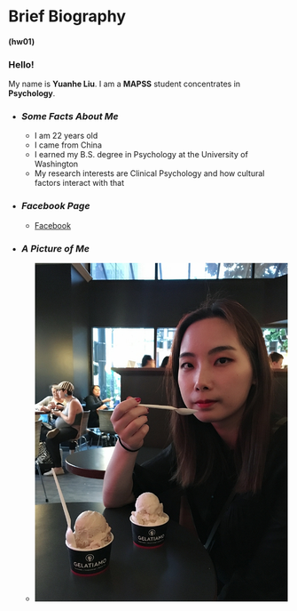 # Brief Biography
#### (hw01)

### **Hello!**
My name is **Yuanhe Liu**. I am a **MAPSS** student concentrates in **Psychology**. 

* ### *Some Facts About Me*
  + I am 22 years old
  + I came from China
  + I earned my B.S. degree in Psychology at the University of Washington
  + My research interests are Clinical Psychology and how cultural factors interact with that
  
* ### *Facebook Page*
  + [Facebook](https://www.facebook.com/profile.php?id=100005223360681)

* ### *A Picture of Me*
  + ![](hw01.jpeg)